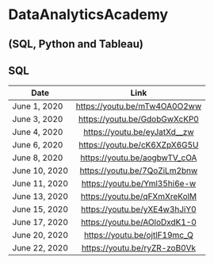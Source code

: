 # DataAnalyticsAcademy
## (SQL, Python and Tableau)

## SQL

| Date        	 | Link          		             |
| ---------------|:-----------------------------:|
| June 1, 2020   | <https://youtu.be/mTw4OA0O2ww>|
| June 3, 2020   | <https://youtu.be/GdobGwXcKP0>|
| June 4, 2020   | <https://youtu.be/eyJatXd__zw>|
| June 6, 2020   | <https://youtu.be/cK6XZpX6G5U>|
| June 8, 2020   | <https://youtu.be/aogbwTV_cOA>|
| June 10, 2020  | <https://youtu.be/7QoZiLm2bnw>|
| June 11, 2020  | <https://youtu.be/Yml35hi6e-w>|
| June 13, 2020  | <https://youtu.be/qFXmXreKolM>|
| June 15, 2020  | <https://youtu.be/yXE4w3hJiY0>|
| June 17, 2020  | <https://youtu.be/AOloDxdK1-0>|
| June 20, 2020  | <https://youtu.be/ojtlF19mc_Q>|
| June 22, 2020  | <https://youtu.be/ryZR-zoB0Vk>|
